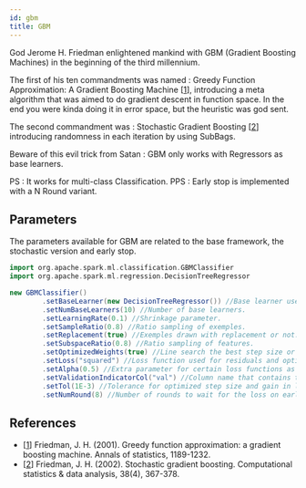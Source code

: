 ```yaml
---
id: gbm
title: GBM
---
```


God Jerome H. Friedman enlightened mankind with GBM (Gradient Boosting Machines) in the beginning of the third millennium.

The first of his ten commandments was named : Greedy Function Approximation: A Gradient Boosting Machine [[1](#references)], introducing a meta algorithm that was aimed to do gradient descent in function space. In the end you were kinda doing it in error space, but the heuristic was god sent.

The second commandment was : Stochastic Gradient Boosting [[2](#references)] introducing randomness in each iteration by using SubBags.

Beware of this evil trick from Satan : GBM only works with Regressors as base learners.

PS : It works for multi-class Classification.
PPS : Early stop is implemented with a N Round variant.

## Parameters

The parameters available for GBM are related to the base framework, the stochastic version and early stop.

```scala
import org.apache.spark.ml.classification.GBMClassifier
import org.apache.spark.ml.regression.DecisionTreeRegressor

new GBMClassifier()
        .setBaseLearner(new DecisionTreeRegressor()) //Base learner used by the meta-estimator.
        .setNumBaseLearners(10) //Number of base learners.
        .setLearningRate(0.1) //Shrinkage parameter.
        .setSampleRatio(0.8) //Ratio sampling of exemples.
        .setReplacement(true) //Exemples drawn with replacement or not.
        .setSubspaceRatio(0.8) //Ratio sampling of features.
        .setOptimizedWeights(true) //Line search the best step size or use 1 instead.
        .setLoss("squared") //Loss function used for residuals and optimized step size.
        .setAlpha(0.5) //Extra parameter for certain loss functions as quantile or huber.
        .setValidationIndicatorCol("val") //Column name that contains true or false for the early stop data set.
        .setTol(1E-3) //Tolerance for optimized step size and gain in loss on early stop set.
        .setNumRound(8) //Number of rounds to wait for the loss on early stop set to decrease.
```

## References

 * [[1](https://statweb.stanford.edu/~jhf/ftp/trebst.pdf)] Friedman, J. H. (2001). Greedy function approximation: a gradient boosting machine. Annals of statistics, 1189-1232.
 * [[2](https://astro.temple.edu/~msobel/courses_files/StochasticBoosting(gradient).pdf)] Friedman, J. H. (2002). Stochastic gradient boosting. Computational statistics & data analysis, 38(4), 367-378.
